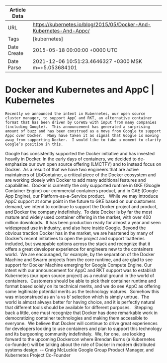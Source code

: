 |             Article Data             ||
| ----------------- | ----------------- |
| URL               | https://kubernetes.io/blog/2015/05/Docker-And-Kubernetes-And-Appc/        |
| Tags              | [kubernetes]       |
| Date Create       | 2015-05-18 00:00:00 &#43;0000 UTC |
| Date Parse        | 2021-12-06 10:51:23.4646327 &#43;0300 MSK m=&#43;5.053684101  |

#  Docker and Kubernetes and AppC   | Kubernetes

	
	
	
	
	Recently we announced the intent in Kubernetes, our open source cluster manager, to support AppC and RKT, an alternative container format that has been driven by CoreOS with input from many companies (including Google).  This announcement has generated a surprising amount of buzz and has been construed as a move from Google to support Appc over Docker.  Many have taken it as signal that Google is moving away from supporting Docker.  I would like to take a moment to clarify Google’s position in this.
Google has consistently supported the Docker initiative and has invested heavily in Docker. In the early days of containers, we decided to de-emphasize our own open source offering (LMCTFY) and to instead focus on Docker.  As a result of that we have two engineers that are active maintainers of LibContainer, a critical piece of the Docker ecosystem and are working closely with Docker to add many additional features and capabilities.  Docker is currently the only supported runtime in GKE (Google Container Engine) our commercial containers product, and in GAE (Google App Engine), our Platform-as-a-Service product.  
While we may introduce AppC support at some point in the future to GKE based on our customers demand, we intend to continue to support the Docker project and product, and Docker the company indefinitely.  To date Docker is by far the most mature and widely used container offering in the market, with over 400 million downloads.  It has been production ready for almost a year and seen widespread use in industry, and also here inside Google.
Beyond the obvious traction Docker has in the market, we are heartened by many of Docker’s recent initiatives to open the project and support ‘batteries included, but swappable options across the stack and recognize that it offers a great developer experience for engineers new to the containers world.  We are encouraged, for example, by the separation of the Docker Machine and Swarm projects from the core runtime, and are glad to see support for Docker Machine emerging for Google Compute Engine.
Our intent with our announcement for AppC and RKT support was to establish Kubernetes (our open source project) as a neutral ground in the world of containers.  Customers should be able to pick their container runtime and format based solely on its technical merits, and we do see AppC as offering some legitimate potential merits as the technology matures.  Somehow this was misconstrued as an ‘a vs b’ selection which is simply untrue.  The world is almost always better for having choice, and it is perfectly natural that different tools should be available for different purposes.  
Stepping back a little, one must recognize that Docker has done remarkable work in democratizing container technologies and making them accessible to everyone.  We believe that Docker will continue to drive great experiences for developers looking to use containers and plan to support this technology and its burgeoning community indefinitely.  We, for one,  are looking forward to the upcoming Dockercon where Brendan Burns (a Kubernetes co-founder) will be talking about the role of Docker in modern distributed systems design.
-- Craig McLuckie
Google Group Product Manager, and Kubernetes Project Co-Founder


	

	


